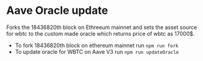 # Aave Oracle update

Forks the 18436820th block on Ethreeum mainnet and sets the asset source for wbtc to the custom made oracle which returns price of wbtc as 17000$.

* To fork 18436820th block on ethereum mainnet run ```npm run fork```
* To update oracle for WBTC on Aave V3 run ```npm run updateOracle ```
